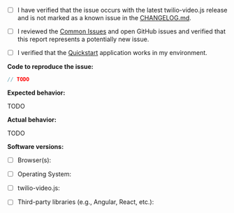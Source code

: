 <!--

Found a bug? Please fill out as much of the following template as you can.
Otherwise, feel free to delete the template.

-->

 - [ ] I have verified that the issue occurs with the latest twilio-video.js
       release and is not marked as a known issue in the
       [CHANGELOG.md](https://github.com/twilio/twilio-video.js/blob/master/CHANGELOG.md).

 - [ ] I reviewed the [Common Issues](https://github.com/twilio/twilio-video.js/blob/master/COMMON_ISSUES.md)
       and open GitHub issues and verified that this report represents a
       potentially new issue.

 - [ ] I verified that the [Quickstart](https://github.com/twilio/video-quickstart-js)
       application works in my environment.

**Code to reproduce the issue:**

<!-- A JSFiddle, CodePen, Plunker, or Gist is great, too! -->

```js
// TODO
```

**Expected behavior:**

TODO

**Actual behavior:**

<!--

If possible, please include debug logs. You can set the log level for
twilio-video.js by calling `connect` with the `logLevel` property, e.g.

    connect(token, { logLevel: 'debug' })

Then you can copy and paste or save the logs from your browser's console.

-->

TODO

**Software versions:**

 - [ ] Browser(s):

 - [ ] Operating System:

 - [ ] twilio-video.js:

 - [ ] Third-party libraries (e.g., Angular, React, etc.):
